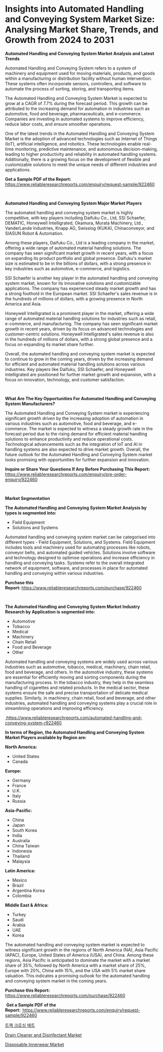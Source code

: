 <p><h1>Insights into Automated Handling and Conveying System Market Size: Analysing Market Share, Trends, and Growth from 2024 to 2031</h1></p><p><strong>Automated Handling and Conveying System Market Analysis and Latest Trends</strong></p>
<p><p>Automated Handling and Conveying System refers to a system of machinery and equipment used for moving materials, products, and goods within a manufacturing or distribution facility without human intervention. These systems often incorporate sensors, controllers, and software to automate the process of sorting, storing, and transporting items.</p><p>The Automated Handling and Conveying System Market is expected to grow at a CAGR of 7.7% during the forecast period. This growth can be attributed to the increasing demand for automation in industries such as automotive, food and beverage, pharmaceuticals, and e-commerce. Companies are investing in automated systems to improve efficiency, reduce labor costs, and ensure smoother operations. </p><p>One of the latest trends in the Automated Handling and Conveying System Market is the adoption of advanced technologies such as Internet of Things (IoT), artificial intelligence, and robotics. These technologies enable real-time monitoring, predictive maintenance, and autonomous decision-making, leading to higher productivity and reliability in automated handling systems. Additionally, there is a growing focus on the development of flexible and customizable solutions to meet the unique needs of different industries and applications.</p></p>
<p><strong>Get a Sample PDF of the Report:&nbsp;</strong> <a href="https://www.reliableresearchreports.com/enquiry/request-sample/922460">https://www.reliableresearchreports.com/enquiry/request-sample/922460</a></p>
<p>&nbsp;</p>
<p><strong>Automated Handling and Conveying System Major Market Players</strong></p>
<p><p>The automated handling and conveying system market is highly competitive, with key players including Daifuku Co., Ltd, SSI Schaefer, DEMATIC, Honeywell Intelligrated, Okamura, Murata Machinery, Ltd., VanderLande Industries, Knapp AG, Swisslog (KUKA), Chinaconveyor, and SIASUN Robot & Automation.</p><p>Among these players, Daifuku Co., Ltd is a leading company in the market, offering a wide range of automated material handling solutions. The company has seen significant market growth in recent years, with a focus on expanding its product portfolio and global presence. Daifuku's market size is estimated to be in the billions of dollars, with a strong presence in key industries such as automotive, e-commerce, and logistics.</p><p>SSI Schaefer is another key player in the automated handling and conveying system market, known for its innovative solutions and customizable applications. The company has experienced steady market growth and has a strong foothold in the European market. SSI Schaefer's sales revenue is in the hundreds of millions of dollars, with a growing presence in North America and Asia.</p><p>Honeywell Intelligrated is a prominent player in the market, offering a wide range of automated material handling solutions for industries such as retail, e-commerce, and manufacturing. The company has seen significant market growth in recent years, driven by its focus on advanced technologies and customer-centric solutions. Honeywell Intelligrated's sales revenue is also in the hundreds of millions of dollars, with a strong global presence and a focus on expanding its market share further.</p><p>Overall, the automated handling and conveying system market is expected to continue to grow in the coming years, driven by the increasing demand for efficient and automated material handling solutions across various industries. Key players like Daifuku, SSI Schaefer, and Honeywell Intelligrated are positioned for further market growth and expansion, with a focus on innovation, technology, and customer satisfaction.</p></p>
<p>&nbsp;</p>
<p><strong>What Are The Key Opportunities For Automated Handling and Conveying System Manufacturers?</strong></p>
<p><p>The Automated Handling and Conveying System market is experiencing significant growth driven by the increasing adoption of automation in various industries such as automotive, food and beverage, and e-commerce. The market is expected to witness a steady growth rate in the forecast period due to the rising demand for efficient material handling solutions to enhance productivity and reduce operational costs. Technological advancements such as the integration of IoT and AI in handling systems are also expected to drive market growth. Overall, the future outlook for the Automated Handling and Conveying System market looks promising with opportunities for further expansion and innovation.</p></p>
<p><strong>Inquire or Share Your Questions If Any Before Purchasing This Report:</strong> <a href="https://www.reliableresearchreports.com/enquiry/pre-order-enquiry/922460">https://www.reliableresearchreports.com/enquiry/pre-order-enquiry/922460</a></p>
<p>&nbsp;</p>
<p><strong>Market Segmentation</strong></p>
<p><strong>The Automated Handling and Conveying System Market Analysis by types is segmented into:</strong></p>
<p><ul><li>Field Equipment</li><li>Solutions and Systems</li></ul></p>
<p><p>Automated handling and conveying system market can be categorised into different types - Field Equipment, Solutions, and Systems. Field Equipment includes tools and machinery used for automating processes like robots, conveyor belts, and automated guided vehicles. Solutions involve software and technology designed to optimise operations and increase efficiency in handling and conveying tasks. Systems refer to the overall integrated network of equipment, software, and processes in place for automated handling and conveying within various industries.</p></p>
<p><strong>Purchase this Report:&nbsp;</strong><a href="https://www.reliableresearchreports.com/purchase/922460">https://www.reliableresearchreports.com/purchase/922460</a></p>
<p>&nbsp;</p>
<p><strong>The Automated Handling and Conveying System Market Industry Research by Application is segmented into:</strong></p>
<p><ul><li>Automotive</li><li>Tobacco</li><li>Medical</li><li>Machinery</li><li>Chain Retail</li><li>Food and Beverage</li><li>Other</li></ul></p>
<p><p>Automated handling and conveying systems are widely used across various industries such as automotive, tobacco, medical, machinery, chain retail, food and beverage, and others. In the automotive industry, these systems are essential for efficiently moving and sorting components during the manufacturing process. In the tobacco industry, they help in the seamless handling of cigarettes and related products. In the medical sector, these systems ensure the safe and precise transportation of delicate medical supplies. Similarly, in machinery, chain retail, food and beverage, and other industries, automated handling and conveying systems play a crucial role in streamlining operations and improving efficiency.</p></p>
<p><a href="https://www.reliableresearchreports.com/automated-handling-and-conveying-system-r922460">&nbsp;https://www.reliableresearchreports.com/automated-handling-and-conveying-system-r922460</a></p>
<p><strong>In terms of Region, the Automated Handling and Conveying System Market Players available by Region are:</strong></p>
<p>
    <p> <strong> North America: </strong>
        <ul>
            <li>United States</li>
            <li>Canada</li>
        </ul>
        </p> 
    <p> <strong> Europe: </strong>
        <ul>
            <li>Germany</li>
            <li>France</li>
            <li>U.K.</li>
            <li>Italy</li>
            <li>Russia</li>
        </ul>
        </p> 
    <p> <strong> Asia-Pacific: </strong>
        <ul>
            <li>China</li>
            <li>Japan</li>
            <li>South Korea</li>
            <li>India</li>
            <li>Australia</li>
            <li>China Taiwan</li>
            <li>Indonesia</li>
            <li>Thailand</li>
            <li>Malaysia</li>
        </ul>
        </p> 
    <p> <strong> Latin America: </strong>
        <ul>
            <li>Mexico</li>
            <li>Brazil</li>
            <li>Argentina Korea</li>
            <li>Colombia</li>
        </ul>
        </p> 
    <p> <strong> Middle East & Africa: </strong>
        <ul>
            <li>Turkey</li>
            <li>Saudi</li>
            <li>Arabia</li>
            <li>UAE</li>
            <li>Korea</li>
        </ul>
    </p>
    </p>
<p><p>The automated handling and conveying system market is expected to witness significant growth in the regions of North America (NA), Asia Pacific (APAC), Europe, United States of America (USA), and China. Among these regions, Asia Pacific is anticipated to dominate the market with a market share of 35%, followed by North America with a market share of 25%, Europe with 20%, China with 15%, and the USA with 5% market share valuation. This indicates a promising outlook for the automated handling and conveying system market in the coming years.</p></p>
<p><strong>Purchase this Report: </strong><a href="https://www.reliableresearchreports.com/purchase/922460">https://www.reliableresearchreports.com/purchase/922460</a></p>
<p>&nbsp;<strong>Get a Sample PDF of the Report:&nbsp;&nbsp;</strong><a href="https://www.reliableresearchreports.com/enquiry/request-sample/922460">https://www.reliableresearchreports.com/enquiry/request-sample/922460</a></p>
<p><strong></strong></p>
<p><p><a href="https://github.com/laholand/Market-Research-Report-List-3/blob/main/713855553766.md">트랙 크로싱 매트</a></p><p><a href="https://www.linkedin.com/pulse/drain-cleaner-disinfectant-market-size-outlook-forecast-xkrrc?trackingId=iiNjZMKr3ZFRfOzYaCAKhw%3D%3D">Drain Cleaner and Disinfectant Market</a></p><p><a href="https://www.linkedin.com/pulse/decoding-disposable-innerwear-market-metrics-share-trends-0vnxc?trackingId=uj9Je5t7u6Rm7xO%2F8Rr69A%3D%3D">Disposable Innerwear Market</a></p></p>
